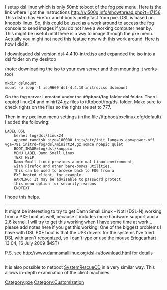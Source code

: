 I setup dsl linux which is only 50mb to boot of the fog pxe menu. Here
is the link where I got the instructions
<http://wl500g.info/showthread.php?t=17156>. This distro has Firefox and
it boots pretty fast from pxe. DSL is based on knoppix linux. So, this
could be used as a work around to access the fog console to send images
if you do not have a working computer near by. This might be useful
until there is a way to image through the pxe menu. Actually you might
not need this feature now with this work around. Here is how I did it.

I downloaded dsl version dsl-4.4.10-initrd.iso and expanded the iso into
a dsl folder on my desktop

(note: downloading the iso to your own server and then mounting it works
too)

    mkdir dslmount
    mount -o loop -t iso9660 dsl-4.4.10-initrd.iso dslmount

On the fog server I created under the /tftpboot/fog folder dsl folder.
Then I copied linux24 and minirt24.gz files to /tftpboot/fog/dsl folder.
Make sure to check rights on the files so the rights are set to 777.

Then in my pxelinux menu settings (in the file
/tftpboot/pxelinux.cfg/default) I added the following:

    LABEL DSL
        kernel fog/dsl/linux24
        append ramdisk_size=100000 init=/etc/init lang=us apm=power-off vga=791 initrd=fog/dsl/minirt24.gz nomce noapic quiet
        BOOT_IMAGE=fog/dsl/knoppix
        MENU LABEL Damn Small Linux
        TEXT HELP
        Damn Small Linux provides a minimal Linux environment,
        with Firefox and other bare-bones utilities.
        This can be used to browse back to FOG from a
        PXE booted client, for example.
        WARNING: It may be advisable to password protect
        this menu option for security reasons
        ENDTEXT

I hope this helps.

------------------------------------------------------------------------

It might be interesting to try to get Damn Small Linux - Not! (DSL-N)
working from a PXE boot as well, because it includes more hardware
support and a 2.6 kernel. I will try to get this working when I have
some time at work\... please add notes here if you get this working! One
of the biggest problems I have with DSL PXE boot is that the USB drivers
for the systems I\'ve tried DSL with aren\'t recognized, so I can\'t
type or use the mouse [Ericgearhart](User:Ericgearhart "wikilink")
13:04, 16 July 2009 (MST)

P.S. see <http://www.damnsmalllinux.org/dsl-n/download.html> for details

------------------------------------------------------------------------

It is also possible to netboot
[SystemRescueCD](SystemRescueCD "wikilink") in a very similar way. This
allows in-depth examination of the client machines.

[Category:pxe](Category:pxe "wikilink")
[Category:Customization](Category:Customization "wikilink")
